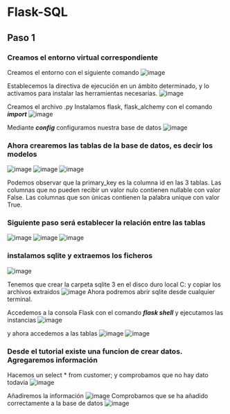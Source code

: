 # Flask-SQL
## Paso 1
### Creamos el entorno virtual correspondiente
Creamos el entorno con el siguiente comando
![image](https://user-images.githubusercontent.com/114931679/208457750-5a244450-f3de-4a45-adbc-7923e9132e90.png)

Establecemos la directiva de ejecución en un ámbito determinado, y lo activamos para instalar las herramientas necesarias.
![image](https://user-images.githubusercontent.com/114931679/208457570-34337169-7807-4b9f-92c2-d9e6872fd1bc.png)

Creamos el archivo .py 
Instalamos flask, flask_alchemy con el comando _**import**_
![image](https://user-images.githubusercontent.com/114931679/208458847-c959a7e5-c464-4dce-9aaf-b3dad7c5b2c1.png)

Mediante _**config**_ configuramos nuestra base de datos
![image](https://user-images.githubusercontent.com/114931679/208459804-0dcbd9ba-86b0-474d-a413-464abfb754ff.png)

### Ahora crearemos las tablas de la base de datos, es decir los modelos
![image](https://user-images.githubusercontent.com/114931679/208463099-e03575b7-44f9-4e71-9bab-af5942734927.png)
![image](https://user-images.githubusercontent.com/114931679/208463166-27a29413-2076-4c98-868f-54b41b02350e.png)
![image](https://user-images.githubusercontent.com/114931679/208463211-bf7dc3e5-50c3-4acf-95fd-b3cfcf9b7449.png)


Podemos observar que la primary_key es la columna id en las 3 tablas.
Las columnas que no pueden recibir un valor nulo contienen nullable con valor False.
Las columnas que son únicas contienen la palabra unique con valor True.

### Siguiente paso será establecer la relación entre las tablas
![image](https://user-images.githubusercontent.com/114931679/208462862-0303e666-6d76-4e1c-ab02-3bbf0e956cb3.png)
![image](https://user-images.githubusercontent.com/114931679/208462948-b87c0c33-21ad-4d73-90df-02b7d4020fc0.png)
![image](https://user-images.githubusercontent.com/114931679/208463013-17175ad0-0919-4ea9-b2c0-77d78eaa5052.png)

### instalamos sqlite y extraemos los ficheros
![image](https://user-images.githubusercontent.com/114931679/208466426-2e8345b2-29fe-49e1-b113-0c68f0548977.png)

Tenemos que crear la carpeta sqlite 3 en el disco duro local C: y copiar los archivos extraidos
![image](https://user-images.githubusercontent.com/114931679/208467666-60e97ea2-d81d-49b5-b2e2-bcdd2514ddd4.png)
Ahora podremos abrir sqlite desde cualquier terminal.

Accedemos a la consola Flask con el comando _**flask shell**_ y ejecutamos las instancias
![image](https://user-images.githubusercontent.com/114931679/208471043-9f5d76a9-d041-428f-9c6d-54e6c8cba082.png)

y ahora accedemos a las tablas
![image](https://user-images.githubusercontent.com/114931679/208471604-46ff9977-5170-49ee-bdbb-629edc7af49f.png)
![image](https://user-images.githubusercontent.com/114931679/208471703-66188a63-244a-4caf-b311-846c39b2e7d1.png)

### Desde el tutorial existe una funcion de crear datos. Agregaremos información
Hacemos un select * from customer; y comprobamos que no hay dato todavía
![image](https://user-images.githubusercontent.com/114931679/208472626-60d41641-aa52-4644-b910-fc59e7ad171e.png)

Añadiremos la información
![image](https://user-images.githubusercontent.com/114931679/208475263-a6da35d5-5287-439c-bf0b-1e1c3a975a29.png)
Comprobamos que se ha añadido correctamente a la base de datos
![image](https://user-images.githubusercontent.com/114931679/208475788-99d1e16e-8687-4dc4-a661-73d5d0905735.png)



















